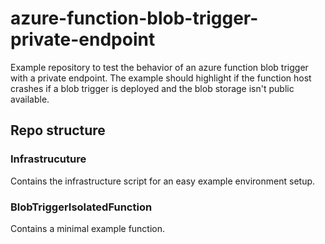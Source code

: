 # azure-function-blob-trigger-private-endpoint
Example repository to test the behavior of an azure function blob trigger with a private endpoint.
The example should highlight if the function host crashes if a blob trigger is deployed and the blob storage isn't public available.

## Repo structure
### Infrastrucuture
Contains the infrastructure script for an easy example environment setup.

### BlobTriggerIsolatedFunction
Contains a minimal example function.